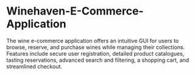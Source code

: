 # Winehaven-E-Commerce-Application
The wine e-commerce application offers an intuitive GUI for users to browse, reserve, and purchase wines while managing their collections. Features include secure user registration, detailed product catalogues, tasting reservations, advanced search and filtering, a shopping cart, and streamlined checkout.
